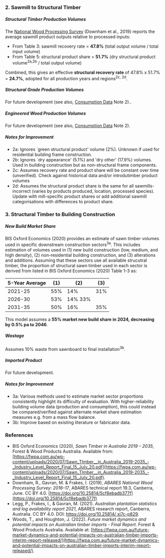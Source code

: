 ### 2. Sawmill to Structural Timber
##### Structural Timber Production Volumes

The [National Wood Processing Survey](https://www.agriculture.gov.au/abares/research-topics/forests/forest-economics/national-wood-processing-survey) (Downham et al., 2019) reports the average sawmill product outputs relative to processed inputs:
- From Table 3: sawmill recovery rate = **47.8%** (total output volume / total input volume)
- From Table 5: structural product share = **51.7%** (dry structural product volume<sup>2a,2b</sup> / total output volume)

Combined, this gives an effective **structural recovery rate** of 47.8% x 51.7% = **24.7%**, adopted for all production years and regions<sup>2c, 2d</sup>.

##### Structural Grade Production Volumes
For future development (see also, [Consumption Data](/consumption/data) Note 2)..
<!-- 
The volume of structural timber used in any particular building is dependent on its structural grade. Structural grade recovery ratios (REF) could be applied for grade-specific categorisation of structural timber volumes. This is out-of-scope<sup>2e</sup> for the current website version, as it would be of greater utility once grade-specific market consumption data is available for comparison (see [Consumption Data](/consumption/data) Note 2).  -->

##### Engineered Wood Production Volumes
For future development (see also, [Consumption Data](/consumption/data) Note 2). 

<!-- 
Similar to the above point, a proportion of structural boards are further processed into laminated timber engineered wood products (EWPs). Some online data sources could be used for  product-specific categorisation of structural timber volumes. This is out-of-scope<sup>2f,2g</sup> for the current website version, as it would be of greater utiliy once product-specific market consumption data is available for comparison (see [Consumption Data](/consumption/data) Note 2).  -->


##### Notes for Improvement
- 2a: Ignores `green structural product' volume (2%). Unknown if used for residential building frame construction. 
- 2b: Ignores `dry appearance' (5.1%) and 'dry other' (17.9%) volumes. Used in building construction but as non-structural frame components.
- 2c: Assumes recovery rate and product share will be constant over time (unverified). Check against historical data and/or introdutimber product volumes
- 2d: Assumes the structural product share is the same for all sawmills- incorrect (varies by products produced, location, processed species). Update with mill-specific product shares or add additional sawmill categorisations with differences to product share.
<!-- - 2e: Add grade-specific recovery ratios. -->
<!-- - 2f: Add laminated timber EWP production volumes -->


### 3. Structural Timber to Building Construction

##### New Build Market Share
BIS Oxford Economics (2020) provides an estimate of sawn timber volumes used in specific downstream construction sectors<sup>3a</sup>. This includes estimation of volumes used in (1) new build construction (low, medium, and high density), (2) non-residential building construction, and (3) alterations and additions. Assuming that these sectors use all available strucutral timber, the proportion of structural sawn timber used in each sector is derived from listed in BIS Oxford Economics (2020) Table 1-3 as:

|5-Year Average | (1) | (2) | (3)|
|----|-----|-----|----|
|2021-25 | 55%	|14% |31%|	
|2026-30 |53%|	14% 33%|
|2031-35 |50% |16% 	|35%	|

This model assumes a **55% market new build share in 2024, decreasing by 0.5% pa to 2046**.

##### Wastage
Assumes 10% waste from sawnboard to final installation<sup>3b</sup>.  


##### Imported Product
For future development.



##### Notes for Improvement
- 3a: Various methods used to estimate market sector proportions consistently highlight its difficulty of evaluation. With higher-reliability building volume data (production and consumption), this could instead be compared/verified against alternate market share estimation measures e.g. from a mass flow balance. 
- 3b: Improve based on existing literature or fabricator data.









### References
- BIS Oxford Economics (2020), *Sawn Timber in Australia 2019 – 2035*, Forest & Wood Products Australia. Available from: [https://fwpa.com.au/wp-content/uploads/2020/07/Sawn_TImber__in_Australia_2019-2035_-_Industry_Level_Report_Final_15_July_20.pdf](https://fwpa.com.au/wp-content/uploads/2020/07/Sawn_TImber__in_Australia_2019-2035_-_Industry_Level_Report_Final_15_July_20.pdf).
- Downham, R., Gavran, M. & Frakes, I. (2019), *ABARES National Wood Processing Survey: 2016–17*, ABARES technical report 19.3, Canberra, June. CC BY 4.0.
[https://doi.org/10.25814/5cf8ebadb377f](https://doi.org/10.25814/5cf8ebadb377f)
- Legg, P., Frakes, I., & Gavran, M. (2021). *Australian plantation statistics and log availability report 2021*, ABARES research report, Canberra, Australia. CC BY 4.0.  DOI: [https://doi.org/10.25814/ xj7c-p829](https://doi.org/10.25814/xj7c-p829).
- Woods, T., and Houghton, J. (2022). *Future market dynamics and potential impacts on Australian timber imports - Final Report*. Forest & Wood Products Australia. Available at: [https://fwpa.com.au/future-market-dynamics-and-potential-impacts-on-australian-timber-imports-interim-report-released/](https://fwpa.com.au/future-market-dynamics-and-potential-impacts-on-australian-timber-imports-interim-report-released/).